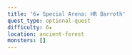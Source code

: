 ```yaml
---
title: '6★ Special Arena: HR Barroth'
quest_type: optional-quest
difficulty: 6★
location: ancient-forest
monsters: []
---
```

